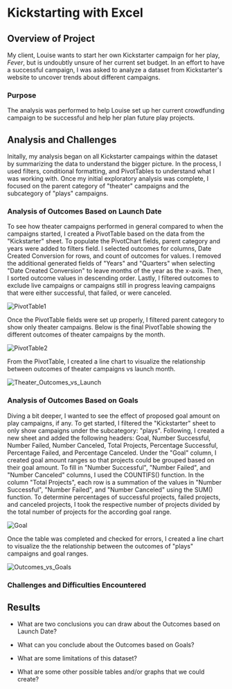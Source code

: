 # Kickstarting with Excel

## Overview of Project
My client, Louise wants to start her own Kickstarter campaign for her play, _Fever_, but is undoubtly unsure of her current set budget. In an effort to have a successful campaign, I was asked to analyze a dataset from Kickstarter's website to uncover trends about different campaigns.

### Purpose
The analysis was performed to help Louise set up her current crowdfunding campaign to be successful and help her plan future play projects.

## Analysis and Challenges
Initally, my analysis began on all Kickstarter campaings within the dataset by summarizing the data to understand the bigger picture. In the process, I used filters, conditional formatting, and PivotTables to understand what I was working with. Once my initial exploratory analysis was complete, I focused on the parent category of "theater" campaigns and the subcategory of "plays" campaigns.

### Analysis of Outcomes Based on Launch Date
To see how theater campaigns performed in general compared to when the campaigns started, I created a PivotTable based on the data from the "Kickstarter" sheet. To populate the PivotChart fields, parent category and years were added to filters field. I selected outcomes for columns, Date Created Conversion for rows, and count of outcomes for values. I removed the additional generated fields of "Years" and "Quarters" when selecting "Date Created Conversion" to leave months of the year as the x-axis. Then, I sorted outcome values in descending order. Lastly, I filtered outcomes to exclude live campaigns or campaigns still in progress leaving campaigns that were either successful, that failed, or were canceled. 

![PivotTable1](https://user-images.githubusercontent.com/91519293/139596602-b09d4481-fdfe-464c-ab20-67fe408b3e79.png)

Once the PivotTable fields were set up properly, I filtered parent category to show only theater campaigns. Below is the final PivotTable showing the different outcomes of theater campaigns by the month.

![PivotTable2](https://user-images.githubusercontent.com/91519293/139596745-ed680908-4ec1-4f48-a4c9-0778efaabf95.png)

From the PivotTable, I created a line chart to visualize the relationship between outcomes of theater campaigns vs launch month.

![Theater_Outcomes_vs_Launch](https://user-images.githubusercontent.com/91519293/139597046-578a9a56-99be-49ac-8d1b-83e49bcc9db4.png)

### Analysis of Outcomes Based on Goals
Diving a bit deeper, I wanted to see the effect of proposed goal amount on play campaigns, if any. To get started, I filtered the "Kickstarter" sheet to only show campaigns under the subcategory: "plays". Following, I created a new sheet and added the following headers: Goal, Number Successful, Number Failed, Number Canceled, Total Projects, Percentage Successful, Percentage Failed, and Percentage Canceled. Under the "Goal" column, I created goal amount ranges so that projects could be grouped based on their goal amount. To fill in "Number Successful", "Number Failed", and "Number Canceled" columns, I used the COUNTIFS() function. In the column "Total Projects", each row is a summation of the values in "Number Successful", "Number Failed", and "Number Canceled" using the SUM() function. To determine percentages of successful projects, failed projects, and canceled projects, I took the respective number of projects divided by the total number of projects for the according goal range.

![Goal](https://user-images.githubusercontent.com/91519293/139602177-ba7f5abc-cab5-4e08-bb59-83afb048d743.png)

Once the table was completed and checked for errors, I created a line chart to visualize the the relationship between the outcomes of "plays" campaigns and goal ranges.

![Outcomes_vs_Goals](https://user-images.githubusercontent.com/91519293/139602291-280528f7-8474-4f91-b0fc-5225f3f5e23a.png)


### Challenges and Difficulties Encountered


## Results

- What are two conclusions you can draw about the Outcomes based on Launch Date?

- What can you conclude about the Outcomes based on Goals?

- What are some limitations of this dataset?

- What are some other possible tables and/or graphs that we could create?
